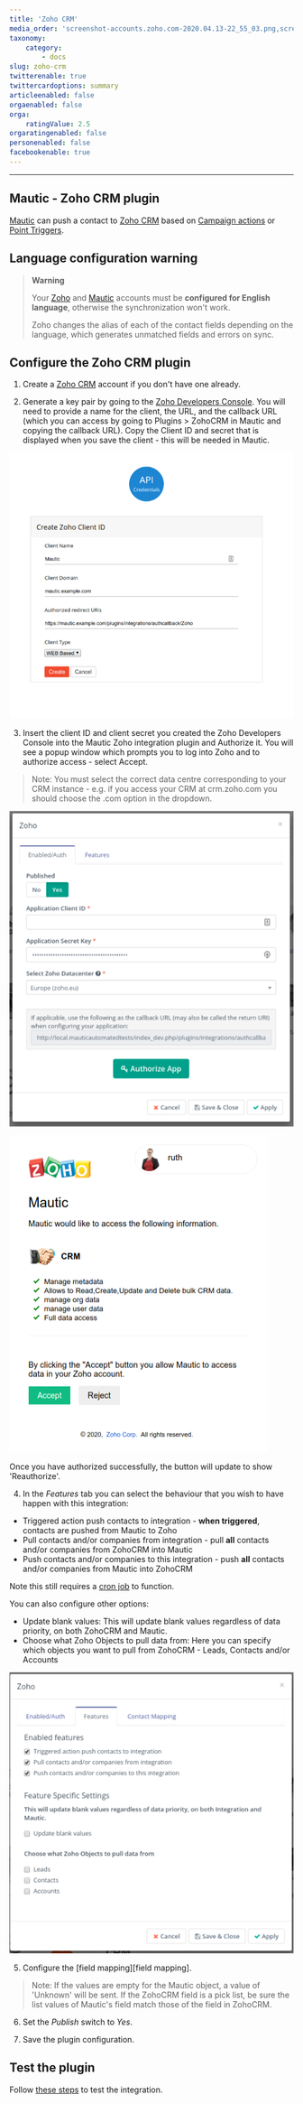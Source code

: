 ```yaml
---
title: 'Zoho CRM'
media_order: 'screenshot-accounts.zoho.com-2020.04.13-22_55_03.png,screenshot-local.mauticautomatedtests-2020.04.13-23_01_11.png,screenshot-accounts.zoho.com-2020.04.13-22_59_32.png,screenshot-local.mauticautomatedtests-2020.04.13-23_09_01.png'
taxonomy:
    category:
        - docs
slug: zoho-crm
twitterenable: true
twittercardoptions: summary
articleenabled: false
orgaenabled: false
orga:
    ratingValue: 2.5
orgaratingenabled: false
personenabled: false
facebookenable: true
---
```


-----------

## Mautic - Zoho CRM plugin

[Mautic][mautic] can push a contact to [Zoho CRM][zoho-crm] based on [Campaign actions][campaigns] or [Point Triggers][points].

## Language configuration warning

> **Warning**
>
> Your [Zoho][zoho-crm] and [Mautic][mautic] accounts must be **configured for English language**, otherwise the synchronization won't work.
>
> Zoho changes the alias of each of the contact fields depending on the language, which generates unmatched fields and errors on sync.

## Configure the Zoho CRM plugin

1. Create a [Zoho CRM][zoho-crm] account if you don't have one already.  

2. Generate a key pair by going to the [Zoho Developers Console][zoho-dev-console].  You will need to provide a name for the client, the URL, and the callback URL (which you can access by going to Plugins > ZohoCRM in Mautic and copying the callback URL).  Copy the Client ID and secret that is displayed when you save the client - this will be needed in Mautic.

![Screenshot of ZohoCRM developer client setup screen](screenshot-accounts.zoho.com-2020.04.13-22_55_03.png)

3. Insert the client ID and client secret you created the Zoho Developers Console into the Mautic Zoho integration plugin and Authorize it.  You will see a popup window which prompts you to log into Zoho and to authorize access - select Accept.

> Note: You must select the correct data centre corresponding to your CRM instance - e.g. if you access your CRM at crm.zoho.com you should choose the .com option in the dropdown.

![Screenshot of Zoho configuration screen in Mautic](screenshot-local.mauticautomatedtests-2020.04.13-23_01_11.png)

![Screenshot of authorization popup](screenshot-accounts.zoho.com-2020.04.13-22_59_32.png)

Once you have authorized successfully, the button will update to show 'Reauthorize'.

4. In the _Features_ tab you can select the behaviour that you wish to have happen with this integration:

* Triggered action push contacts to integration - **when triggered**, contacts are pushed from Mautic to Zoho
* Pull contacts and/or companies from integration - pull **all** contacts and/or companies from ZohoCRM into Mautic
* Push contacts and/or companies to this integration - push **all** contacts and/or companies from Mautic into ZohoCRM

Note this still requires a [cron job][cron-job] to function.

You can also configure other options:

* Update blank values:
 This will update blank values regardless of data priority, on both ZohoCRM and Mautic.
* Choose what Zoho Objects to pull data from:
 Here you can specify which objects you want to pull from ZohoCRM - Leads, Contacts and/or Accounts

![Screenshot of features available in ZohoCRM integration](screenshot-local.mauticautomatedtests-2020.04.13-23_09_01.png)

5. Configure the [field mapping][field mapping].  

> Note: If the values are empty for the Mautic object, a value of 'Unknown' will be sent. If the ZohoCRM field is a pick list, be sure the list values of Mautic's field match those of the field in ZohoCRM.

6. Set the *Publish* switch to *Yes*. 

7. Save the plugin configuration.

## Test the plugin

Follow [these steps][testing] to test the integration.

[campaigns]: </campaigns/campaign-events>
[zoho-crm]: <https://www.zoho.com/crm/>
[zoho-2fa]: <https://www.zoho.com/mail/help/adminconsole/two-factor-authentication.html#alink5>
[zoho-api-docs]: <https://www.zoho.com/crm/developer/docs/api/whats-new.html>
[zoho-dev-console]: <https://accounts.zoho.com/developerconsole>
[cron-job]: </setup/cron-jobs>
[mautic]: <https://mautic.org>
[field-mapping]: </plugins/plugin-resources/field-mapping>
[testing]: </plugins/plugin-resources/testing-integrations>
[points]: </points>
